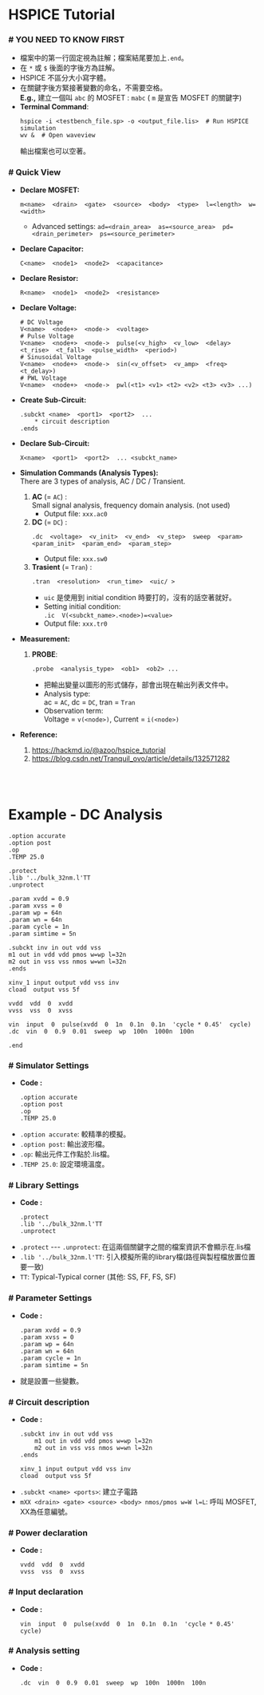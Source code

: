 # HSPICE Tutorial

### **# YOU NEED TO KNOW FIRST**
- 檔案中的第一行固定視為註解；檔案結尾要加上`.end`。
- 在 `*` 或 `$` 後面的字後方為註解。
- HSPICE 不區分大小寫字體。
- 在關鍵字後方緊接著變數的命名，不需要空格。</br>
  **E.g.,** 建立一個叫 `abc` 的 MOSFET : `mabc` ( `m` 是宣告 MOSFET 的關鍵字)
- **Terminal Command**:
    ```shell
    hspice -i <testbench_file.sp> -o <output_file.lis>  # Run HSPICE simulation
    wv &  # Open waveview
    ```
    輸出檔案也可以空著。

### **# Quick View**
- **Declare MOSFET:**</br>
    ```
    m<name>  <drain>  <gate>  <source>  <body>  <type>  l=<length>  w=<width>
    ```
    - Advanced settings: `ad=<drain_area>  as=<source_area>  pd=<drain_perimeter>  ps=<source_perimeter>`
- **Declare Capacitor:**</br>
    ```
    C<name>  <node1>  <node2>  <capacitance>
    ```
- **Declare Resistor:**</br>
    ```
    R<name>  <node1>  <node2>  <resistance>
    ```
- **Declare Voltage:**</br>
    ```shell
    # DC Voltage
    V<name>  <node+>  <node->  <voltage>
    # Pulse Voltage
    V<name>  <node+>  <node->  pulse(<v_high>  <v_low>  <delay>  <t_rise>  <t_fall>  <pulse_width>  <period>)
    # Sinusoidal Voltage
    V<name>  <node+>  <node->  sin(<v_offset>  <v_amp>  <freq>  <t_delay>)
    # PWL Voltage
    V<name>  <node+>  <node->  pwl(<t1> <v1> <t2> <v2> <t3> <v3> ...)
    ```
- **Create Sub-Circuit:**</br>
    ```
    .subckt <name>  <port1>  <port2>  ...
        * circuit description
    .ends
    ```
- **Declare Sub-Circuit:**</br>
    ```
    X<name>  <port1>  <port2>  ... <subckt_name>
    ```
- **Simulation Commands (Analysis Types):**</br>
    There are 3 types of analysis, AC / DC / Transient.
    1. **AC** (= `AC`) :</br>
        Small signal analysis, frequency domain analysis. (not used)
        - Output file: `xxx.ac0`
    2. **DC** (= `DC`) :</br>
        ```
        .dc  <voltage>  <v_init>  <v_end>  <v_step>  sweep  <param>  <param_init>  <param_end>  <param_step>
        ```
        - Output file: `xxx.sw0`
    3. **Trasient** (= `Tran`) :</br>
        ```
        .tran  <resolution>  <run_time>  <uic/ >
        ```
        - `uic` 是使用到 initial condition 時要打的，沒有的話空著就好。
        - Setting initial condition:</br>
            `.ic  V(<subckt_name>.<node>)=<value>`
        - Output file: `xxx.tr0`

- **Measurement:**</br>
    1. **PROBE**:</br>
        ```
        .probe  <analysis_type>  <ob1>  <ob2> ...
        ```
        - 把輸出變量以圖形的形式儲存，部會出現在輸出列表文件中。
        - Analysis type:</br>
            ac = `AC`, dc = `DC`, tran = `Tran`
        - Observation term:</br>
            Voltage = `v(<node>)`,  Current = `i(<node>)`

- **Reference:**</br>
    1. https://hackmd.io/@azoo/hspice_tutorial
    2. https://blog.csdn.net/Tranquil_ovo/article/details/132571282


</br></br>
# Example - DC Analysis
```
.option accurate
.option post
.op
.TEMP 25.0

.protect
.lib '../bulk_32nm.l'TT
.unprotect

.param xvdd = 0.9
.param xvss = 0
.param wp = 64n
.param wn = 64n
.param cycle = 1n
.param simtime = 5n

.subckt inv in out vdd vss
m1 out in vdd vdd pmos w=wp l=32n
m2 out in vss vss nmos w=wn l=32n
.ends

xinv_1 input output vdd vss inv
cload  output vss 5f

vvdd  vdd  0  xvdd
vvss  vss  0  xvss

vin  input  0  pulse(xvdd  0  1n  0.1n  0.1n  'cycle * 0.45'  cycle)
.dc  vin  0  0.9  0.01  sweep  wp  100n  1000n  100n

.end
```

### **# Simulator Settings**
- **Code :**
    ```
    .option accurate
    .option post
    .op
    .TEMP 25.0
    ```
- `.option accurate`: 較精準的模擬。
- `.option post`: 輸出波形檔。
- `.op`: 輸出元件工作點於.lis檔。
- `.TEMP 25.0`: 設定環境溫度。

### **# Library Settings**
- **Code :**
    ```
    .protect
    .lib '../bulk_32nm.l'TT
    .unprotect
    ```
- `.protect` --- `.unprotect`: 在這兩個關鍵字之間的檔案資訊不會顯示在.lis檔
- `.lib '../bulk_32nm.l'TT`: 引入模擬所需的library檔(路徑與製程檔放置位置要一致)
- `TT`: Typical-Typical corner (其他: SS, FF, FS, SF)

### **# Parameter Settings**
- **Code :**
    ```
    .param xvdd = 0.9
    .param xvss = 0
    .param wp = 64n
    .param wn = 64n
    .param cycle = 1n
    .param simtime = 5n
    ```
- 就是設置一些變數。

### **# Circuit description**
- **Code :**
    ```
    .subckt inv in out vdd vss
        m1 out in vdd vdd pmos w=wp l=32n
        m2 out in vss vss nmos w=wn l=32n
    .ends

    xinv_1 input output vdd vss inv
    cload  output vss 5f
    ```
- `.subckt <name> <ports>`: 建立子電路
- `mXX <drain> <gate> <source> <body> nmos/pmos w=W l=L`: 呼叫 MOSFET, XX為任意編號。

### **# Power declaration**
- **Code :**
    ```
    vvdd  vdd  0  xvdd
    vvss  vss  0  xvss
    ```

### **# Input declaration**
- **Code :**
    ```
    vin  input  0  pulse(xvdd  0  1n  0.1n  0.1n  'cycle * 0.45'  cycle)
    ```

### **# Analysis setting**
- **Code :**
    ```
    .dc  vin  0  0.9  0.01  sweep  wp  100n  1000n  100n
    ```
